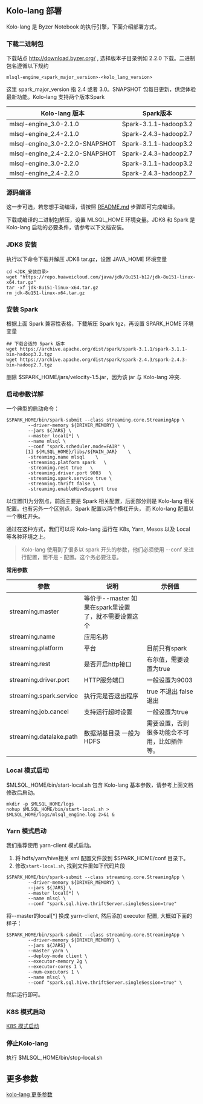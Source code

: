 ## Kolo-lang 部署

Kolo-lang 是 Byzer Notebook 的执行引擎，下面介绍部署方式。

###  下载二进制包

下载站点 http://download.byzer.org/ , 选择版本子目录例如 2.2.0 下载。二进制包名遵循以下规约

```
mlsql-engine_<spark_major_version>-<kolo_lang_version>    
```
这里 spark_major_version 指 2.4 或者 3.0。SNAPSHOT 包每日更新，供您体验最新功能。Kolo-lang 支持两个版本Spark

| Kolo-lang 版本                  | Spark版本                  |
|---------------------------------|-----------------------|
| mlsql-engine_3.0-2.1.0          | Spark-3.1.1-hadoop3.2 |
| mlsql-engine_2.4-2.1.0          | Spark-2.4.3-hadoop2.7 | 
| mlsql-engine_3.0-2.2.0-SNAPSHOT | Spark-3.1.1-hadoop3.2 |
| mlsql-engine_2.4-2.2.0-SNAPSHOT | Spark-2.4.3-hadoop2.7 |
| mlsql-engine_3.0-2.2.0          | Spark-3.1.1-hadoop3.2 |
| mlsql-engine_2.4-2.2.0          | Spark-2.4.3-hadoop2.7 |

### 源码编译

这一步可选，若您想手动编译，请按照 [README.md](https://github.com/byzer-org/kolo-lang#building-a-distribution) 步骤即可完成编译。



下载或编译的二进制包解压，设置 MLSQL_HOME 环境变量。JDK8 和 Spark 是 Kolo-lang 启动的必要条件，请参考以下文档安装。  

### JDK8 安装

执行以下命令下载并解压 JDK8 tar.gz，设置 JAVA_HOME 环境变量

```shell
cd <JDK_安装目录>
wget "https://repo.huaweicloud.com/java/jdk/8u151-b12/jdk-8u151-linux-x64.tar.gz" 
tar -xf jdk-8u151-linux-x64.tar.gz  
rm jdk-8u151-linux-x64.tar.gz
```

### 安装 Spark

根据上面 Spark 兼容性表格，下载解压 Spark tgz，再设置 SPARK_HOME 环境变量
```shell
## 下载合适的 Spark 版本
wget https://archive.apache.org/dist/spark/spark-3.1.1/spark-3.1.1-bin-hadoop3.2.tgz
wget https://archive.apache.org/dist/spark/spark-2.4.3/spark-2.4.3-bin-hadoop2.7.tgz
```
删除 $SPARK_HOME/jars/velocity-1.5.jar，因为该 jar 与 Kolo-lang 冲突. 

### 启动参数详解
一个典型的启动命令：
```shell
$SPARK_HOME/bin/spark-submit --class streaming.core.StreamingApp \
        --driver-memory ${DRIVER_MEMORY} \
        --jars ${JARS} \
        --master local[*] \
        --name mlsql \        
        --conf "spark.scheduler.mode=FAIR" \
       [1] ${MLSQL_HOME}/libs/${MAIN_JAR}    \ 
        -streaming.name mlsql    \
        -streaming.platform spark   \
        -streaming.rest true   \
        -streaming.driver.port 9003   \
        -streaming.spark.service true \
        -streaming.thrift false \
        -streaming.enableHiveSupport true
```

以位置[1]为分割点，前面主要是 Spark 相关配置，后面部分则是 Kolo-lang 相关配置。也有另外一个区别点，Spark 配置以两个横杠开头，
而 Kolo-lang 配置以一个横杠开头。

通过在这种方式，我们可以将 Kolo-lang 运行在 K8s, Yarn, Mesos 以及 Local 等各种环境之上。
> Kolo-lang 使用到了很多以 spark 开头的参数，他们必须使用 --conf 来进行配置，而不是 - 配置。这个务必要注意。

**常用参数**

| 参数 | 说明 | 示例值 |
|----|----|-----|
|  streaming.master  |  等价于--master 如果在spark里设置了，就不需要设置这个|     |
|  streaming.name  |  应用名称  |     |
|  streaming.platform  |  平台 |  目前只有spark   |
|  streaming.rest  |  是否开启http接口 |   布尔值，需要设置为true  |
|  streaming.driver.port | HTTP服务端口 |  一般设置为9003  |
|  streaming.spark.service  | 执行完是否退出程序 |  true 不退出  false 退出  |
|  streaming.job.cancel | 支持运行超时设置 |  一般设置为true  |
|  streaming.datalake.path | 数据湖基目录 一般为HDFS |  需要设置，否则很多功能会不可用，比如插件等。 |


### Local 模式启动
$MLSQL_HOME/bin/start-local.sh 包含 Kolo-lang 基本参数，请参考上面文档修改后启动。 

```shell
mkdir -p $MLSQL_HOME/logs
nohup $MLSQL_HOME/bin/start-local.sh > $MLSQL_HOME/logs/mlsql_engine.log 2>&1 &
```

### Yarn 模式启动

我们推荐使用 yarn-client 模式启动。

1. 将 hdfs/yarn/hive相关 xml 配置文件放到 $SPARK_HOME/conf 目录下。
2. 修改`start-local.sh`, 找到文件里如下代码片段

```shell
$SPARK_HOME/bin/spark-submit --class streaming.core.StreamingApp \
        --driver-memory ${DRIVER_MEMORY} \
        --jars ${JARS} \
        --master local[*] \
        --name mlsql \
        --conf "spark.sql.hive.thriftServer.singleSession=true" 
```

将--master的local[*] 换成 yarn-client, 然后添加 executor 配置, 大概如下面的样子：

```shell
$SPARK_HOME/bin/spark-submit --class streaming.core.StreamingApp \
        --driver-memory ${DRIVER_MEMORY} \
        --jars ${JARS} \
        --master yarn \
        --deploy-mode client \
        --executor-memory 2g \
        --executor-cores 1 \
        --num-executors 1 \
        --name mlsql \
        --conf "spark.sql.hive.thriftServer.singleSession=true" \
```

然后运行即可。


### K8S 模式启动
[K8S 模式启动](K8S-deployment.md)

### 停止Kolo-lang
执行 $MLSQL_HOME/bin/stop-local.sh

## 更多参数
[kolo-lang 更多参数](kolo-lang-configuration.md)
